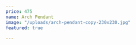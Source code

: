 ```yaml
---
price: 475
name: Arch Pendant
image: "/uploads/arch-pendant-copy-230x230.jpg"
featured: true

---
```

